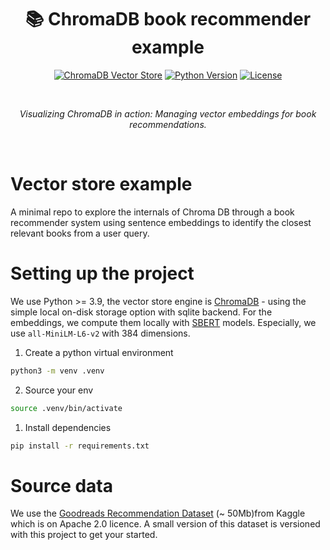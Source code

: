 # <center> 📚 ChromaDB book recommender example </center>
<p align="center">
  <a href="https://pypi.org/project/chromadb"><img src="https://img.shields.io/badge/chromadb-vector%20store-blue" alt="ChromaDB Vector Store"></a>
  <a href="https://www.python.org/"><img src="https://img.shields.io/badge/Python->=3.9-brightgreen.svg" alt="Python Version"></a>
  <a href="https://opensource.org/licenses/Apache-2.0"><img src="https://img.shields.io/badge/License-Apache%202.0-blue.svg" alt="License"></a>
</p>

<br/>

<p align="center">
  <i>Visualizing ChromaDB in action: Managing vector embeddings for book recommendations.</i>
</p>

<br/>

# Vector store example

A minimal repo to explore the internals of Chroma DB through a book recommender system using sentence embeddings to
identify the closest relevant books from a user query.

# Setting up the project

We use Python >= 3.9, the vector store engine is [ChromaDB](https://docs.trychroma.com/docs/overview/getting-started) -
using the simple local on-disk storage option with sqlite backend. For the embeddings, we compute them locally
with [SBERT](https://sbert.net/docs/sentence_transformer/pretrained_models.html) models. Especially, we use `all-MiniLM-L6-v2` with 384 dimensions.

1. Create a python virtual environment

```bash
python3 -m venv .venv
```

2. Source your env

```bash
source .venv/bin/activate 
```

1. Install dependencies

```bash
pip install -r requirements.txt
```

# Source data

We use
the [Goodreads Recommendation Dataset](https://www.kaggle.com/datasets/rohitganeshkar/goodreads-book-recommendation-datasets) (~
50Mb)from Kaggle which is on Apache 2.0 licence. A small version of this dataset is versioned with this project to get
your started. 